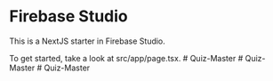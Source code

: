 # Firebase Studio

This is a NextJS starter in Firebase Studio.

To get started, take a look at src/app/page.tsx.
#   Q u i z - M a s t e r  
 #   Q u i z - M a s t e r  
 #   Q u i z - M a s t e r  
 